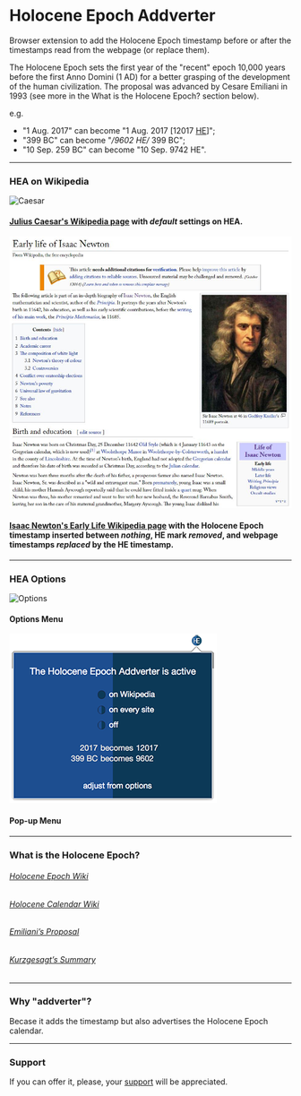 # Holocene Epoch Addverter
Browser extension to add the Holocene Epoch timestamp before or after the timestamps read from the webpage (or replace them).

The Holocene Epoch sets the first year of the "recent" epoch 10,000 years before the first Anno Domini (1 AD) for a better grasping of the development of the human civilization. The proposal was advanced by Cesare Emiliani in 1993 (see more in the What is the Holocene Epoch? section below).

e.g.
- "1 Aug. 2017" can become "1 Aug. 2017 [12017 [HE](https://en.wikipedia.org/wiki/Holocene_calendar)]";
- "399 BC" can become "*/9602 HE/* 399 BC";
- "10 Sep. 259 BC" can become "10 Sep. 9742 HE".

___

### HEA on Wikipedia

![Caesar](https://github.com/caveljan/Holocene-Epoch-Addverter/blob/master/readme-source/caesar.PNG)
#### [Julius Caesar's Wikipedia page](https://en.wikipedia.org/wiki/Julius_Caesar) with *default* settings on HEA.


![Newton](https://github.com/caveljan/Holocene-Epoch-Addverter/blob/master/readme-source/newton.JPG)
#### [Isaac Newton's Early Life Wikipedia page](https://en.wikipedia.org/wiki/Early_life_of_Isaac_Newton) with the Holocene Epoch timestamp inserted between *nothing*, HE mark *removed*, and webpage timestamps *replaced* by the HE timestamp.

___

### HEA Options

![Options](https://github.com/caveljan/Holocene-Epoch-Addverter/blob/master/readme-source/hea-options.gif)
#### Options Menu

![Popup](https://github.com/caveljan/Holocene-Epoch-Addverter/blob/master/readme-source/popup.PNG)
#### Pop-up Menu

___

### What is the Holocene Epoch?
###### [Holocene Epoch Wiki](https://en.wikipedia.org/wiki/Holocene)
###### [Holocene Calendar Wiki](https://en.wikipedia.org/wiki/Holocene_calendar)
###### [Emiliani’s Proposal](https://github.com/caveljan/Holocene-Epoch-Addverter/blob/master/HEA-Chrome/emiliani/emilianisproposal.pdf)
###### [Kurzgesagt’s Summary](https://www.youtube.com/watch?v=czgOWmtGVGs)

___

### Why "addverter"?
Becase it adds the timestamp but also advertises the Holocene Epoch calendar.

___

### Support
If you can offer it, please, your [support](https://www.paypal.me/caveljan) will be appreciated.
